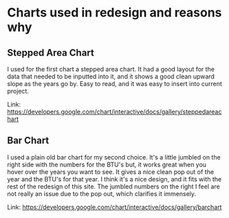 # Charts used in redesign and reasons why

## Stepped Area Chart

I used for the first chart a stepped area chart.
It had a good layout for the data that needed to be inputted into it, and it shows a good clean upward slope as the years go by. Easy to read, and it was easy to insert into current project.


Link: https://developers.google.com/chart/interactive/docs/gallery/steppedareachart
     
     
##  Bar Chart

I used a plain old bar chart for my second choice. It's a little jumbled on the right side with the numbers for the BTU's but, it works great when you hover over the years you want to see. It gives a nice clean pop out of the year and the BTU's for that year. I think it's a nice design, and it fits with the rest of the redesign of this site. The jumbled numbers on the right I feel are not really an issue due to the pop out, which clarifies it immensely. 


Link: https://developers.google.com/chart/interactive/docs/gallery/barchart
     